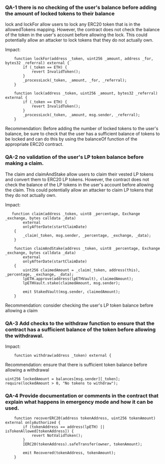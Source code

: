 ### QA-1 there is no checking of the user's balance before adding the amount of locked tokens to their balance

lock and lockFor allow users to lock any ERC20 token that is in the allowedTokens mapping. However, the contract does not check the balance of the token in the user's account before allowing the lock. This could potentially allow an attacker to lock tokens that they do not actually own.

Impact:
```
    function lockFor(address _token, uint256 _amount, address _for, bytes32 _referral) external {
        if (_token == ETH) {
            revert InvalidToken();
        }
        _processLock(_token, _amount, _for, _referral);
    }

    function lock(address _token, uint256 _amount, bytes32 _referral) external {
        if (_token == ETH) {
            revert InvalidToken();
        }
        _processLock(_token, _amount, msg.sender, _referral);
    }

```

Recommendation:
Before adding the number of locked tokens to the user's balance, be sure to check that the user has a sufficient balance of tokens to be locked and can do this by using the balanceOf function of the appropriate ERC20 contract.


### QA-2 no validation of the user's LP token balance before making a claim.

The claim and claimAndStake allow users to claim their vested LP tokens and convert them to ERC20 LP tokens. However, the contract does not check the balance of the LP tokens in the user's account before allowing the claim. This could potentially allow an attacker to claim LP tokens that they do not actually own.

Impact:

```
   function claim(address _token, uint8 _percentage, Exchange _exchange, bytes calldata _data)
        external
        onlyAfterDate(startClaimDate)
    {
        _claim(_token, msg.sender, _percentage, _exchange, _data);
    }

    function claimAndStake(address _token, uint8 _percentage, Exchange _exchange, bytes calldata _data)
        external
        onlyAfterDate(startClaimDate)
    {
        uint256 claimedAmount = _claim(_token, address(this), _percentage, _exchange, _data);
        lpETH.approve(address(lpETHVault), claimedAmount);
        lpETHVault.stake(claimedAmount, msg.sender);

        emit StakedVault(msg.sender, claimedAmount);
    }
```

Recommendation:
consider checking the user's LP token balance before allowing a claim

### QA-3 Add checks to the withdraw function to ensure that the contract has a sufficient balance of the token before allowing the withdrawal.

Impact:
```
    function withdraw(address _token) external {
```

Recommendation: ensure that there is sufficient token balance before allowing a withdrawal

```
uint256 lockedAmount = balances[msg.sender][_token];
require(lockedAmount > 0, "No tokens to withdraw");
```

### QA-4 Provide documentation or comments in the contract that explain what happens in emergency mode and how it can be used.

```
    function recoverERC20(address tokenAddress, uint256 tokenAmount) external onlyAuthorized {
        if (tokenAddress == address(lpETH) || isTokenAllowed[tokenAddress]) {
            revert NotValidToken();
        }
        IERC20(tokenAddress).safeTransfer(owner, tokenAmount);

        emit Recovered(tokenAddress, tokenAmount);
    }
```